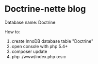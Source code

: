 # Doctrine-nette blog
Database name: Doctrine

How to: 
1) create InnoDB database table "Doctrine"
2) open console with php 5.4+
3) composer update
4) php ./www/index.php o:s:c 
